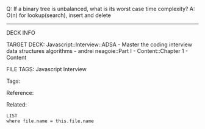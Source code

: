 Q: If a binary tree is unbalanced, what is its worst case time complexity?
A: O(n) for lookup(search), insert and delete
<!--ID: 1689972344580-->



---

DECK INFO

TARGET DECK: Javascript::Interview::ADSA - Master the coding interview data structures algorithms - andrei neagoie::Part I - Content::Chapter 1 - Content

FILE TAGS: Javascript Interview

Tags:

Reference:

Related:

```dataview
LIST
where file.name = this.file.name
```
